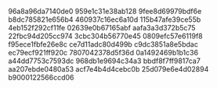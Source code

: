 96a8a96da7140de0
959e1c31e38ab128
9fee8d69979bdf6e
b8dc785821e656b4
460937c16ec6a10d
115b47afe39ce55b
4eb152f292cf11fe
02639e0b67165abf
aafa3a3d372b5c75
22fbc94d205cc974
3cbc304b56770e45
0809efc57e6119f8
f95ece1fbfe26e8c
ce7d11adc80d499b
c9dc3851a8e5bdac
ec79ecf921ff920c
7807042378d5f36d
0a1492469b1b1c36
a44dd7753c7593dc
968db1e9694c34a3
bbdf8f7ff9817ca7
aa207ebde0480a53
acf7e4b4d4cebc0b
25d079e6e4d02894
b9000122566ccd06

